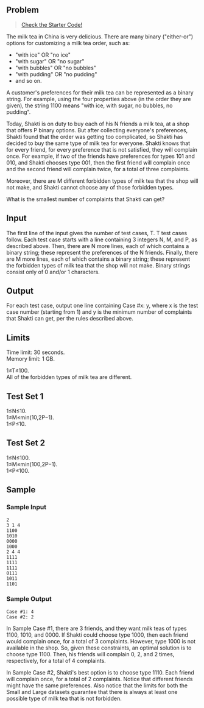 ## Problem
> [Check the Starter Code!](./starter_code/milk_tea/)

The milk tea in China is very delicious. There are many binary ("either-or") options for customizing a milk tea order, such as:

* "with ice" OR "no ice"
* "with sugar" OR "no sugar"
* "with bubbles" OR "no bubbles"
* "with pudding" OR "no pudding"
* and so on.

A customer's preferences for their milk tea can be represented as a binary string. For example, using the four properties above (in the order they are given), the string 1100 means "with ice, with sugar, no bubbles, no pudding".

Today, Shakti is on duty to buy each of his N friends a milk tea, at a shop that offers P binary options. But after collecting everyone's preferences, Shakti found that the order was getting too complicated, so Shakti has decided to buy the same type of milk tea for everyone. Shakti knows that for every friend, for every preference that is not satisfied, they will complain once. For example, if two of the friends have preferences for types 101 and 010, and Shakti chooses type 001, then the first friend will complain once and the second friend will complain twice, for a total of three complaints.

Moreover, there are M different forbidden types of milk tea that the shop will not make, and Shakti cannot choose any of those forbidden types.

What is the smallest number of complaints that Shakti can get?

## Input
The first line of the input gives the number of test cases, T. T test cases follow. Each test case starts with a line containing 3 integers N, M, and P, as described above. Then, there are N more lines, each of which contains a binary string; these represent the preferences of the N friends. Finally, there are M more lines, each of which contains a binary string; these represent the forbidden types of milk tea that the shop will not make. Binary strings consist only of 0 and/or 1 characters.

## Output
For each test case, output one line containing Case #x: y, where x is the test case number (starting from 1) and y is the minimum number of complaints that Shakti can get, per the rules described above.

## Limits

Time limit: 30 seconds.  
Memory limit: 1 GB.  

1≤T≤100.   
All of the forbidden types of milk tea are different.

## Test Set 1

1≤N≤10.  
1≤M≤min(10,2P−1).  
1≤P≤10.  

## Test Set 2

1≤N≤100.  
1≤M≤min(100,2P−1).  
1≤P≤100.   

## Sample
### Sample Input

```
2
3 1 4
1100
1010
0000
1000
2 4 4
1111
1111
1111
0111
1011
1101
```

### Sample Output

```
Case #1: 4
Case #2: 2
```
In Sample Case #1, there are 3 friends, and they want milk teas of types 1100, 1010, and 0000. If Shakti could choose type 1000, then each friend would complain once, for a total of 3 complaints. However, type 1000 is not available in the shop. So, given these constraints, an optimal solution is to choose type 1100. Then, his friends will complain 0, 2, and 2 times, respectively, for a total of 4 complaints.

In Sample Case #2, Shakti's best option is to choose type 1110. Each friend will complain once, for a total of 2 complaints. Notice that different friends might have the same preferences. Also notice that the limits for both the Small and Large datasets guarantee that there is always at least one possible type of milk tea that is not forbidden.